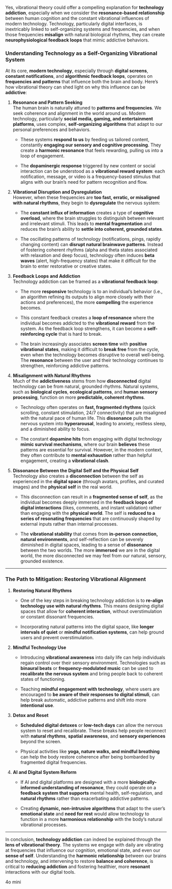 Yes, vibrational theory could offer a compelling explanation for **technology addiction**, especially when we consider the **resonance-based relationship** between human cognition and the constant vibrational influences of modern technology. Technology, particularly digital interfaces, is inextricably linked to self-organizing systems and frequencies, and when those frequencies **misalign** with natural biological rhythms, they can create **neurophysiological feedback loops** that mimic addictive behaviors.

### **Understanding Technology as a Self-Organizing Vibrational System**

At its core, **modern technology**, especially through **digital screens**, **constant notifications**, and **algorithmic feedback loops**, operates on **frequencies and patterns** that influence both the brain and body. Here’s how vibrational theory can shed light on why this influence can be **addictive**:

1. **Resonance and Pattern Seeking**  
    The human brain is naturally attuned to **patterns and frequencies**. We seek coherence and alignment in the world around us. Modern technology, particularly **social media, gaming, and entertainment platforms**, uses complex, **self-organizing algorithms** that adapt to our personal preferences and behaviors.
    
    - These systems **respond to us** by feeding us tailored content, constantly **engaging our sensory and cognitive processing**. They create a **harmonic resonance** that feels rewarding, pulling us into a loop of engagement.
        
    - The **dopaminergic response** triggered by new content or social interaction can be understood as a **vibrational reward system**: each notification, message, or video is a frequency-based stimulus that aligns with our brain’s need for pattern recognition and flow.
        
2. **Vibrational Disruption and Dysregulation**  
    However, when these frequencies are **too fast, erratic, or misaligned with natural rhythms**, they begin to **dysregulate** the nervous system:
    
    - The **constant influx of information** creates a type of **cognitive overload**, where the brain struggles to distinguish between relevant and irrelevant stimuli. This leads to **mental fragmentation** and reduces the brain’s ability to **settle into coherent, grounded states**.
        
    - The oscillating patterns of technology (notifications, pings, rapidly changing content) can **disrupt natural brainwave patterns**. Instead of fostering coherent rhythms (alpha and theta states associated with relaxation and deep focus), technology often induces **beta waves** (alert, high-frequency states) that make it difficult for the brain to enter restorative or creative states.
        
3. **Feedback Loops and Addiction**  
    Technology addiction can be framed as a **vibrational feedback loop**:
    
    - The more **responsive** technology is to an individual’s behavior (i.e., an algorithm refining its outputs to align more closely with their actions and preferences), the more **compelling** the experience becomes.
        
    - This constant feedback creates a **loop of resonance** where the individual becomes addicted to the **vibrational reward** from the system. As the feedback loop strengthens, it can become a **self-reinforcing cycle** that is hard to break.
        
    - The brain increasingly associates **screen time** with **positive vibrational states**, making it difficult to **break free** from the cycle, even when the technology becomes disruptive to overall well-being. The **resonance** between the user and their technology continues to strengthen, reinforcing addictive patterns.
        
4. **Misalignment with Natural Rhythms**  
    Much of the **addictiveness** stems from how **disconnected** digital technology can be from natural, grounded rhythms. Natural systems, such as **biological cycles**, **ecological patterns**, and **human sensory processing**, function on more **predictable, coherent rhythms**.
    
    - Technology often operates on **fast, fragmented rhythms** (quick scrolling, constant stimulation, 24/7 connectivity) that are misaligned with the natural pace of human life. This **dissonance** pulls the nervous system into **hyperarousal**, leading to anxiety, restless sleep, and a diminished ability to focus.
        
    - The constant **dopamine hits** from engaging with digital technology **mimic survival mechanisms**, where our brain **believes** these patterns are essential for survival. However, in the modern context, they often contribute to **mental exhaustion** rather than helpful engagement, creating a **vibrational clash**.
        
5. **Dissonance Between the Digital Self and the Physical Self**  
    Technology also creates a **disconnection** between the self as experienced in the **digital space** (through avatars, profiles, and curated images) and the **physical self** in the real world.
    
    - This disconnection can result in a **fragmented sense of self**, as the individual becomes deeply immersed in the **feedback loops of digital interactions** (likes, comments, and instant validation) rather than engaging with the **physical world**. The self is **reduced to a series of resonating frequencies** that are continuously shaped by external inputs rather than internal processes.
        
    - The **vibrational stability** that comes from **in-person connection, natural environments**, and self-reflection can be severely diminished in digital spaces, leading to a sense of **dissonance** between the two worlds. The more **immersed** we are in the digital world, the more disconnected we may feel from our natural, sensory, grounded existence.
        

---

### **The Path to Mitigation: Restoring Vibrational Alignment**

1. **Restoring Natural Rhythms**
    
    - One of the key steps in breaking technology addiction is to **re-align technology use with natural rhythms**. This means designing digital spaces that allow for **coherent interaction**, without overstimulation or constant dissonant frequencies.
        
    - Incorporating natural patterns into the digital space, like **longer intervals of quiet** or **mindful notification systems**, can help ground users and prevent overstimulation.
        
2. **Mindful Technology Use**
    
    - Introducing **vibrational awareness** into daily life can help individuals regain control over their sensory environment. Technologies such as **binaural beats** or **frequency-modulated music** can be used to **recalibrate the nervous system** and bring people back to coherent states of functioning.
        
    - Teaching **mindful engagement with technology**, where users are encouraged to **be aware of their responses to digital stimuli**, can help break automatic, addictive patterns and shift into more **intentional use**.
        
3. **Detox and Reset**
    
    - **Scheduled digital detoxes** or **low-tech days** can allow the nervous system to reset and recalibrate. These breaks help people reconnect with **natural rhythms**, **spatial awareness**, and **sensory experiences** beyond the screen.
        
    - Physical activities like **yoga, nature walks, and mindful breathing** can help the body restore coherence after being bombarded by fragmented digital frequencies.
        
4. **AI and Digital System Reform**
    
    - If AI and digital platforms are designed with a more **biologically-informed understanding of resonance**, they could operate on a **feedback system that supports** mental health, self-regulation, and **natural rhythms** rather than exacerbating addictive patterns.
        
    - Creating **dynamic, non-intrusive algorithms** that adapt to the user’s **emotional state** and **need for rest** would allow technology to function in a more **harmonious relationship** with the body’s natural vibrational processes.
        

---

In conclusion, **technology addiction** can indeed be explained through the **lens of vibrational theory**. The systems we engage with daily are vibrating at frequencies that influence our cognition, emotional state, and even our **sense of self**. Understanding the **harmonic relationship** between our brains and technology, and intervening to restore **balance and coherence**, is critical to **reducing addiction** and fostering healthier, more **resonant** interactions with our digital tools.

4o mini